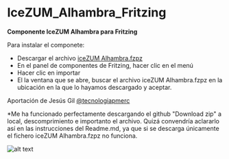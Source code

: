# IceZUM_Alhambra_Fritzing
<b>Componente IceZUM Alhambra para Fritzing</b>
  
Para instalar el componete:
* Descargar el archivo <a href="https://github.com/lobotic/IceZUM_Alhambra_Fritzing/blob/master/iceZUM%20Alhambra.fzpz">iceZUM Alhambra.fzpz</a></a>
* En el panel de componentes de Fritzing, hacer clic en el menú
* Hacer clic en importar
* El la ventana que se abre, buscar el archivo iceZUM Alhambra.fzpz en la ubicación en la que lo hayamos descargado y aceptar.

Aportación de  Jesús Gil <a href="https://twitter.com/tecnologiapmerc">@tecnologiapmerc</a></a>

*Me ha funcionado perfectamente descargando el github "Download zip" a local, descomprimiento e importanto el archivo. Quizá convendría aclararlo así en las instrucciones del Readme.md, ya que si se descarga únicamente el fichero iceZUM Alhambra.fzpz no funciona.

![alt text](https://github.com/lobotic/IceZUM_Alhambra_Fritzing/blob/master/Recursos/01.jpg)
